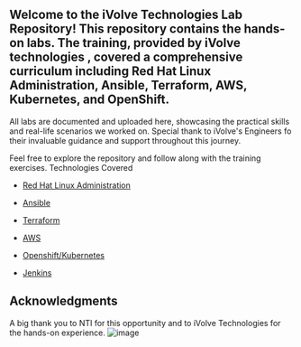 ## Welcome to the iVolve Technologies Lab Repository! This repository contains the hands-on labs. The training, provided by iVolve technologies , covered a comprehensive curriculum including Red Hat Linux Administration, Ansible, Terraform, AWS, Kubernetes, and OpenShift.

All labs are documented and uploaded here, showcasing the practical skills and real-life scenarios we worked on. Special thank to iVolve's Engineers fo their invaluable guidance and support throughout this journey.

Feel free to explore the repository and follow along with the training exercises.
Technologies Covered

- [Red Hat Linux Administration](https://github.com/ramy282/iVolve_OJT/tree/main/LinuxAdmin)

- [Ansible](https://github.com/ramy282/iVolve_OJT/tree/main/ansbile)

- [Terraform](https://github.com/ramy282/iVolve_OJT/tree/main/Terraform)
  
- [AWS](https://github.com/ramy282/iVolve_OJT/tree/main/AWS)
    
- [Openshift/Kubernetes](https://github.com/ramy282/iVolve_OJT/tree/main/OpenShift)

- [Jenkins](https://github.com/ramy282/iVolve_OJT/tree/main/Jenkins/Lab1)
  
## Acknowledgments
A big thank you to NTI for this opportunity and to iVolve Technologies for the hands-on experience.
![image](https://github.com/ramy282/iVolve_OJT/assets/60857262/b29fef96-8159-4496-bf0a-612c6845af10)
